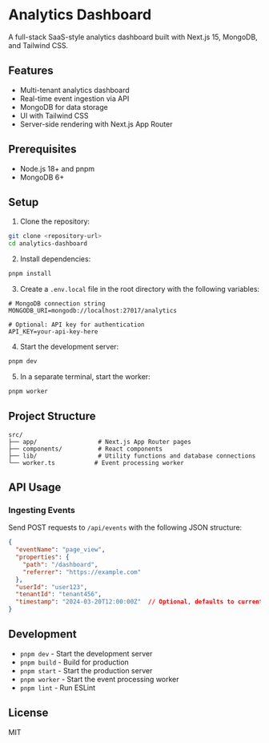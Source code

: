 # Analytics Dashboard

A full-stack SaaS-style analytics dashboard built with Next.js 15, MongoDB, and Tailwind CSS.

## Features

- Multi-tenant analytics dashboard
- Real-time event ingestion via API
- MongoDB for data storage
- UI with Tailwind CSS
- Server-side rendering with Next.js App Router

## Prerequisites

- Node.js 18+ and pnpm
- MongoDB 6+

## Setup

1. Clone the repository:
```bash
git clone <repository-url>
cd analytics-dashboard
```

2. Install dependencies:
```bash
pnpm install
```

3. Create a `.env.local` file in the root directory with the following variables:
```env
# MongoDB connection string
MONGODB_URI=mongodb://localhost:27017/analytics

# Optional: API key for authentication
API_KEY=your-api-key-here
```

4. Start the development server:
```bash
pnpm dev
```

5. In a separate terminal, start the worker:
```bash
pnpm worker
```

## Project Structure

```
src/
├── app/                 # Next.js App Router pages
├── components/          # React components
├── lib/                 # Utility functions and database connections
└── worker.ts           # Event processing worker
```

## API Usage

### Ingesting Events

Send POST requests to `/api/events` with the following JSON structure:

```json
{
  "eventName": "page_view",
  "properties": {
    "path": "/dashboard",
    "referrer": "https://example.com"
  },
  "userId": "user123",
  "tenantId": "tenant456",
  "timestamp": "2024-03-20T12:00:00Z"  // Optional, defaults to current time
}
```

## Development

- `pnpm dev` - Start the development server
- `pnpm build` - Build for production
- `pnpm start` - Start the production server
- `pnpm worker` - Start the event processing worker
- `pnpm lint` - Run ESLint

## License

MIT
